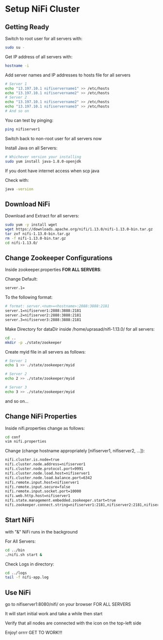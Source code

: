 # Setup NiFi Cluster

## Getting Ready

Switch to root user for all servers with:

```bash
sudo su -
```

Get IP address of all servers with:

```bash
hostname -i
```

Add server names and IP addresses to hosts file for all servers

```bash
# Server 1
echo "13.197.10.1 nifiservername1" >> /etc/hosts
echo "13.197.10.1 nifiservername2" >> /etc/hosts
# Server 2
echo "13.197.10.1 nifiservername2" >> /etc/hosts
echo "13.197.10.1 nifiservername3" >> /etc/hosts
# And so on
```

You can test by pinging:

```bash
ping nifiserver1
```

Switch back to non-root user for all servers now

Install Java on all Servers:

```bash
# Whichever version your installing
sudo yum install java-1.8.0-openjdk
```

If you dont have internet access when scp java

Check with:

```bash
java -version
```

## Download NiFi

Download and Extract for all servers:

```bash
sudo yum -y install wget
wget https://downloads.apache.org/nifi/1.13.0/nifi-1.13.0-bin.tar.gz
tar zxf nifi-1.13.0-bin.tar.gz
rm -f nifi-1.13.0-bin.tar.gz
cd nifi-1.13.0/
```

## Change Zookeeper Configurations

Inside zookeeper.properties <b>FOR ALL SERVERS</b>:

Change Default:

```bash
server.1=
```

To the following format:

```bash
# format: server.<num>=<hostname>:2888:3888:2181
server.1=nifiserver1:2888:3888:2181
server.2=nifiserver2:2888:3888:2181
server.3=nifiserver3:2888:3888:2181
```

Make Directory for dataDir inside /home/uprasad/nifi-1.13.0/ for all servers:

```bash
cd ..
mkdir -p ./state/zookeeper
```

Create myid file in all servers as follows:

```bash
# Server 1
echo 1 >> ./state/zookeeper/myid
```

```bash
# Server 2
echo 2 >> ./state/zookeeper/myid
```

```bash
# Server 3
echo 3 >> ./state/zookeeper/myid
```

and so on...

## Change NiFi Properties

Inside nifi.properties change as follows:

```bash
cd conf
vim nifi.properties
```

Change (change hostname appropriately [nifiserver1, nifiserver2, ...]):

```bash
nifi.cluster.is.node=true
nifi.cluster.node.address=nifiserver1
nifi.cluster.node.protocol.port=9991
nifi.cluster.node.load.host=nifiserver1
nifi.cluster.node.load.balance.port=6342
nifi.remote.input.host=nifiserver1
nifi.remote.input.secure=false
nifi.remote.input.socket.port=10000
nifi.web.http.host=nifiserver1
nifi.state.management.embedded.zookeeper.start=true
nifi.zookeeper.connect.string=nifiserver1:2181,nifiserver2:2181,nifiserver3:2181
```

## Start NiFi

with "&" NiFi runs in the background

For All Servers:

```bash
cd ../bin
./nifi.sh start &
```

Check Logs in directory:

```bash
cd ../logs
tail -f nifi-app.log
```

## Use NiFi

go to nifiserver1:8080/nifi/ on your browser FOR ALL SERVERS

It will start initial work and take a while then start

Verify that all nodes are connected with the icon on the top-left side

Enjoy! orrrr GET TO WORK!!!
